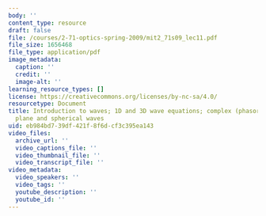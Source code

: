 ```yaml
---
body: ''
content_type: resource
draft: false
file: /courses/2-71-optics-spring-2009/mit2_71s09_lec11.pdf
file_size: 1656468
file_type: application/pdf
image_metadata:
  caption: ''
  credit: ''
  image-alt: ''
learning_resource_types: []
license: https://creativecommons.org/licenses/by-nc-sa/4.0/
resourcetype: Document
title: Introduction to waves; 1D and 3D wave equations; complex (phasor) representation;
  plane and spherical waves
uid: eb984bd7-39df-421f-8f6d-cf3c395ea143
video_files:
  archive_url: ''
  video_captions_file: ''
  video_thumbnail_file: ''
  video_transcript_file: ''
video_metadata:
  video_speakers: ''
  video_tags: ''
  youtube_description: ''
  youtube_id: ''
---
```

